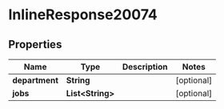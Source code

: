 
# InlineResponse20074

## Properties
Name | Type | Description | Notes
------------ | ------------- | ------------- | -------------
**department** | **String** |  |  [optional]
**jobs** | **List&lt;String&gt;** |  |  [optional]



